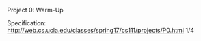 Project 0:  Warm-Up

Specification:
  http://web.cs.ucla.edu/classes/spring17/cs111/projects/P0.html 1/4
